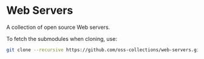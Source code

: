 Web Servers
===========

A collection of open source Web servers.

To fetch the submodules when cloning, use:

~~~ sh
git clone --recursive https://github.com/oss-collections/web-servers.git
~~~
